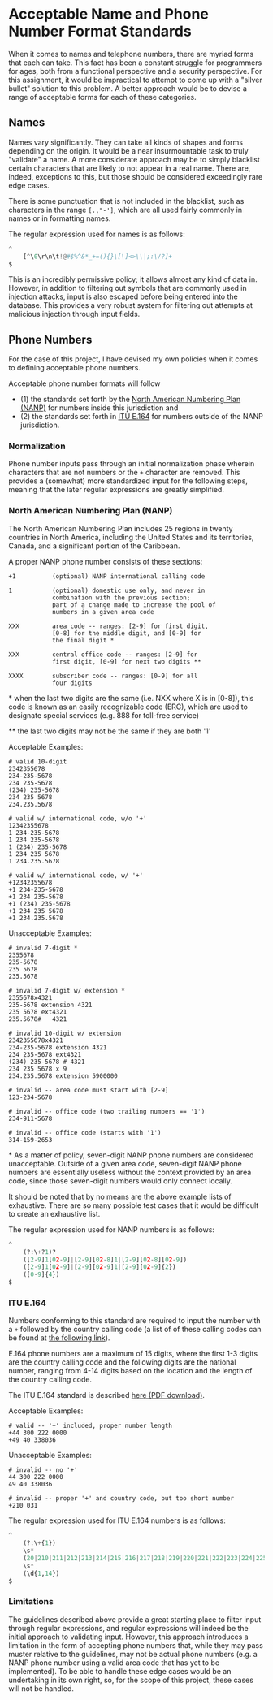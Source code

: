 # Acceptable Name and Phone Number Format Standards

When it comes to names and telephone numbers, there are myriad forms that each can take. This fact has been a constant struggle for programmers for ages, both from a functional perspective and a security perspective. For this assignment, it would be impractical to attempt to come up with a "silver bullet" solution to this problem. A better approach would be to devise a range of acceptable forms for each of these categories.

## Names

Names vary significantly. They can take all kinds of shapes and forms depending on the origin. It would be a near insurmountable task to truly "validate" a name. A more considerate approach may be to simply blacklist certain characters that are likely to not appear in a real name. There are, indeed, exceptions to this, but those should be considered exceedingly rare edge cases.

There is some punctuation that is not included in the blacklist, such as characters in the range `[.,"-']`, which are all used fairly commonly in names or in formatting names.

The regular expression used for names is as follows:

```python
^
	[^\0\r\n\t!@#$%^&*_+=(){}\[\]<>\\|;:\/?]+
$
```

This is an incredibly permissive policy; it allows almost any kind of data in. However, in addition to filtering out symbols that are commonly used in injection attacks, input is also escaped before being entered into the database. This provides a very robust system for filtering out attempts at malicious injection through input fields.

## Phone Numbers

For the case of this project, I have devised my own policies when it comes to defining acceptable phone numbers.

Acceptable phone number formats will follow 

* (1) the standards set forth by the [North American Numbering Plan (NANP)](https://en.wikipedia.org/wiki/North_American_Numbering_Plan) for numbers inside this jurisdiction and
* (2) the standards set forth in [ITU E.164](https://www.itu.int/rec/T-REC-E.164-201011-I/en) for numbers outside of the NANP jurisdiction. 

### Normalization

Phone number inputs pass through an initial normalization phase wherein characters that are not numbers or the `+` character are removed. This provides a (somewhat) more standardized input for the following steps, meaning that the later regular expressions are greatly simplified.

### North American Numbering Plan (NANP)

The North American Numbering Plan includes 25 regions in twenty countries in North America, including the United States and its territories, Canada, and a significant portion of the Caribbean.

A proper NANP phone number consists of these sections:

```
+1			(optional) NANP international calling code

1			(optional) domestic use only, and never in
			combination with the previous section;
			part of a change made to increase the pool of
			numbers in a given area code

XXX			area code -- ranges: [2-9] for first digit,
			[0-8] for the middle digit, and [0-9] for
			the final digit *
			
XXX			central office code -- ranges: [2-9] for
			first digit, [0-9] for next two digits **

XXXX		subscriber code -- ranges: [0-9] for all
			four digits

```
\* when the last two digits are the same (i.e. NXX where X is in [0-8]), this code is known as an easily recognizable code (ERC), which are used to designate special services (e.g. 888 for toll-free service)

\** the last two digits may not be the same if they are both '1'

Acceptable Examples:

```
# valid 10-digit
2342355678
234-235-5678
234 235-5678
(234) 235-5678
234 235 5678
234.235.5678

# valid w/ international code, w/o '+'
12342355678
1 234-235-5678
1 234 235-5678
1 (234) 235-5678
1 234 235 5678
1 234.235.5678

# valid w/ international code, w/ '+'
+12342355678
+1 234-235-5678
+1 234 235-5678
+1 (234) 235-5678
+1 234 235 5678
+1 234.235.5678
```

Unacceptable Examples:

```
# invalid 7-digit *
2355678
235-5678
235 5678
235.5678

# invalid 7-digit w/ extension *
2355678x4321
235-5678 extension 4321
235 5678 ext4321
235.5678#   4321

# invalid 10-digit w/ extension
2342355678x4321
234-235-5678 extension 4321
234 235-5678 ext4321
(234) 235-5678 # 4321
234 235 5678 x 9
234.235.5678 extension 5900000

# invalid -- area code must start with [2-9]
123-234-5678

# invalid -- office code (two trailing numbers == '1')
234-911-5678

# invalid -- office code (starts with '1')
314-159-2653
```
\* As a matter of policy, seven-digit NANP phone numbers are considered unacceptable. Outside of a given area code, seven-digit NANP phone numbers are essentially useless without the context provided by an area code, since those seven-digit numbers would only connect locally.


It should be noted that by no means are the above example lists of exhaustive. There are so many possible test cases that it would be difficult to create an exhaustive list.

The regular expression used for NANP numbers is as follows:

```python
^
	(?:\+?1)?
	([2-9]1[02-9]|[2-9][02-8]1|[2-9][02-8][02-9])
	([2-9]1[02-9]|[2-9][02-9]1|[2-9][02-9]{2})
	([0-9]{4})
$
```

### ITU E.164

Numbers conforming to this standard are required to input the number with a `+` followed by the country calling code (a list of of these calling codes can be found at [the following link](https://en.wikipedia.org/wiki/List_of_country_calling_codes#Tree_list)).

E.164 phone numbers are a maximum of 15 digits, where the first 1-3 digits are the country calling code and the following digits are the national number, ranging from 4-14 digits based on the location and the length of the country calling code.

The ITU E.164 standard is described [here (PDF download)](https://www.itu.int/rec/T-REC-E.164-201011-I/en).

Acceptable Examples:

```
# valid -- '+' included, proper number length
+44 300 222 0000
+49 40 338036
```

Unacceptable Examples:

```
# invalid -- no '+'
44 300 222 0000
49 40 338036

# invalid -- proper '+' and country code, but too short number
+210 031
```

The regular expression used for ITU E.164 numbers is as follows:

```python
^
	(?:\+{1})
	\s*
	(20|210|211|212|213|214|215|216|217|218|219|220|221|222|223|224|225|226|227|228|229|230|231|232|233|234|235|236|237|238|239|240|241|242|243|244|245|246|247|248|249|250|251|252|253|254|255|256|257|258|259|260|261|262|263|264|265|266|267|268|269|27|28|290|291|292|293|294|295|296|297|298|299|30|31|32|33|34|350|351|352|353|354|355|356|357|358|359|36|370|371|372|373|374|375|376|377|378|379|380|381|382|383|384|385|386|387|388|389|39|40|41|420|421|422|423|424|425|426|427|428|429|43|44|45|46|47|48|49|500|501|502|503|504|505|506|507|508|509|51|52|53|54|55|56|57|58|590|591|592|593|594|595|596|597|598|599|60|61|62|63|64|65|66|670|671|672|673|674|675|676|677|678|679|680|681|682|683|684|685|686|687|688|689|690|691|692|693|694|695|696|697|698|699|7|800|801|802|803|804|805|806|807|808|809|81|82|83|84|850|851|852|853|854|855|856|857|858|859|86|870|871|872|873|874|875|876|877|878|879|880|881|882|883|884|885|886|887|888|889|89|90|91|92|93|94|95|960|961|962|963|964|965|966|967|968|969|970|971|972|973|974|975|976|977|978|979|98|990|991|992|993|994|995|996|997|998|999)
	\s*
	(\d{1,14})
$
```

### Limitations

The guidelines described above provide a great starting place to filter input through regular expressions, and regular expressions will indeed be the initial approach to validating input. However, this approach introduces a limitation in the form of accepting phone numbers that, while they may pass muster relative to the guidelines, may not be actual phone numbers (e.g. a NANP phone number using a valid area code that has yet to be implemented). To be able to handle these edge cases would be an undertaking in its own right, so, for the scope of this project, these cases will not be handled.